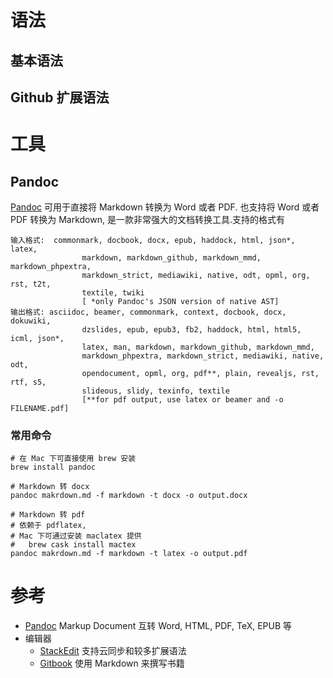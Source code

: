 

# 语法
## 基本语法

## Github 扩展语法

# 工具

## Pandoc
[Pandoc](http://pandoc.org/) 可用于直接将 Markdown 转换为 Word 或者 PDF. 也支持将 Word 或者 PDF 转换为 Markdown, 是一款非常强大的文档转换工具.支持的格式有
```
输入格式:  commonmark, docbook, docx, epub, haddock, html, json*, latex,
                markdown, markdown_github, markdown_mmd, markdown_phpextra,
                markdown_strict, mediawiki, native, odt, opml, org, rst, t2t,
                textile, twiki
                [ *only Pandoc's JSON version of native AST]
输出格式: asciidoc, beamer, commonmark, context, docbook, docx, dokuwiki,
                dzslides, epub, epub3, fb2, haddock, html, html5, icml, json*,
                latex, man, markdown, markdown_github, markdown_mmd,
                markdown_phpextra, markdown_strict, mediawiki, native, odt,
                opendocument, opml, org, pdf**, plain, revealjs, rst, rtf, s5,
                slideous, slidy, texinfo, textile
                [**for pdf output, use latex or beamer and -o FILENAME.pdf]
```

### 常用命令

```
# 在 Mac 下可直接使用 brew 安装
brew install pandoc

# Markdown 转 docx
pandoc makrdown.md -f markdown -t docx -o output.docx

# Markdown 转 pdf
# 依赖于 pdflatex,
# Mac 下可通过安装 maclatex 提供
#   brew cask install mactex
pandoc makrdown.md -f markdown -t latex -o output.pdf
```

# 参考
* [Pandoc](http://pandoc.org/)
  Markup Document 互转 Word, HTML, PDF, TeX, EPUB 等
* 编辑器
  * [StackEdit](https://stackedit.io/) 支持云同步和较多扩展语法
  * [Gitbook](gitbook.md) 使用 Markdown 来撰写书籍
